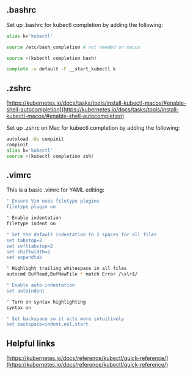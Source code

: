 ## .bashrc

Set up .bashrc for kubectl completion by adding the following:

```bash
alias k='kubectl'

source /etc/bash_completion # not needed on macos

source <(kubectl completion bash)

complete -o default -F __start_kubectl k
```
## .zshrc

[https://kubernetes.io/docs/tasks/tools/install-kubectl-macos/#enable-shell-autocompletion](https://kubernetes.io/docs/tasks/tools/install-kubectl-macos/#enable-shell-autocompletion)

Set up .zshrc on Mac for kubectl completion by adding the following:

```bash
autoload -Uz compinit
compinit
alias k='kubectl'
source <(kubectl completion zsh)
```
## .vimrc

This is a basic .vimrc for YAML editing:

```bash
" Ensure Vim uses filetype plugins
filetype plugin on

" Enable indentation
filetype indent on

" Set the default indentation to 2 spaces for all files
set tabstop=2
set softtabstop=2
set shiftwidth=2
set expandtab

" Highlight trailing whitespace in all files
autocmd BufRead,BufNewFile * match Error /\s\+$/

" Enable auto-indentation
set autoindent

" Turn on syntax highlighting
syntax on

" Set backspace so it acts more intuitively
set backspace=indent,eol,start
```

  

## Helpful links

[https://kubernetes.io/docs/reference/kubectl/quick-reference/](https://kubernetes.io/docs/reference/kubectl/quick-reference/)
